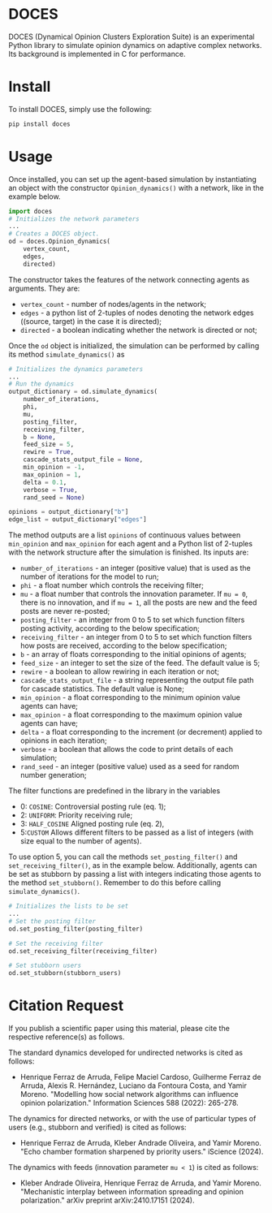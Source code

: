 # DOCES
DOCES (Dynamical Opinion Clusters Exploration Suite) is an experimental Python library to simulate opinion dynamics on adaptive complex networks. Its background is implemented in C for performance.

# Install

To install DOCES, simply use the following:

```bash
pip install doces
```

# Usage

Once installed, you can set up the agent-based simulation by instantiating an object with the constructor `Opinion_dynamics()` with a network, like in the example below.

```python
import doces
# Initializes the network parameters
...
# Creates a DOCES object.
od = doces.Opinion_dynamics( 
    vertex_count, 
    edges,
    directed)
```

The constructor takes the features of the network connecting agents as arguments. They are:
- `vertex_count` - number of nodes/agents in the network;
- `edges` - a python list of 2-tuples of nodes denoting the network edges ((source, target) in the case it is directed);
- `directed` - a boolean indicating whether the network is directed or not;

Once the `od` object is initialized, the simulation can be performed by calling its method `simulate_dynamics()` as

```python
# Initializes the dynamics parameters
...
# Run the dynamics
output_dictionary = od.simulate_dynamics(
    number_of_iterations,
    phi,
    mu, 
    posting_filter, 
    receiving_filter,
    b = None,
    feed_size = 5,
    rewire = True,
    cascade_stats_output_file = None,
    min_opinion = -1, 
    max_opinion = 1,
    delta = 0.1,
    verbose = True,
    rand_seed = None)

opinions = output_dictionary["b"]
edge_list = output_dictionary["edges"]
```

The method outputs are a list `opinions` of continuous values between `min_opinion` and `max_opinion` for each agent and a Python list of 2-tuples with the network structure after the simulation is finished. Its inputs are:

- `number_of_iterations` - an integer (positive value) that is used as the number of iterations for the model to run;
- `phi` - a float number which controls the receiving filter;
- `mu` - a float number that controls the innovation parameter. If `mu = 0`, there is no innovation, and if `mu = 1`, all the posts are new and the feed posts are never re-posted;
- `posting_filter` - an integer from 0 to 5 to set which function filters posting activity, according to the below specification;
- `receiving_filter` - an integer from 0 to 5 to set which function filters how posts are received, according to the below specification;
- `b` - an array of floats corresponding to the initial opinions of agents;
- `feed_size` - an integer to set the size of the feed. The default value is 5;
- `rewire` - a boolean to allow rewiring in each iteration or not;
- `cascade_stats_output_file` - a string representing the output file path for cascade statistics. The default value is None;
- `min_opinion` - a float corresponding to the minimum opinion value agents can have;
- `max_opinion` - a float corresponding to the maximum opinion value agents can have;
- `delta` - a float corresponding to the increment (or decrement) applied to opinions in each iteration;
- `verbose` - a boolean that allows the code to print details of each simulation;
- `rand_seed` - an integer (positive value) used as a seed for random number generation;

The filter functions are predefined in the library in the variables  
- 0: `COSINE`: Controversial posting rule (eq. 1);
- 2: `UNIFORM`: Priority receiving rule;
- 3: `HALF_COSINE` Aligned posting rule (eq. 2),  
- 5:`CUSTOM` Allows different filters to be passed as a list of integers (with size equal to the number of agents).

To use option 5, you can call the methods `set_posting_filter()` and `set_receiving_filter()`, as in the example below. Additionally, agents can be set as stubborn by passing a list with integers indicating those agents to the method `set_stubborn()`. Remember to do this before calling `simulate_dynamics()`.

```python
# Initializes the lists to be set
...
# Set the posting filter
od.set_posting_filter(posting_filter)

# Set the receiving filter
od.set_receiving_filter(receiving_filter)

# Set stubborn users 
od.set_stubborn(stubborn_users)
```

# Citation Request

If you publish a scientific paper using this material, please cite the respective reference(s) as follows.

The standard dynamics developed for undirected networks is cited as follows:

- Henrique Ferraz de Arruda, Felipe Maciel Cardoso, Guilherme Ferraz de Arruda, Alexis R. Hernández, Luciano da Fontoura Costa, and Yamir Moreno. "Modelling how social network algorithms can influence opinion polarization." Information Sciences 588 (2022): 265-278.

The dynamics for directed networks, or with the use of particular types of users (e.g., stubborn and verified) is cited as follows:

- Henrique Ferraz de Arruda, Kleber Andrade Oliveira, and Yamir Moreno. "Echo chamber formation sharpened by priority users." iScience (2024).

The dynamics with feeds (innovation parameter `mu < 1`) is cited as follows:

- Kleber Andrade Oliveira, Henrique Ferraz de Arruda, and Yamir Moreno. "Mechanistic interplay between information spreading and opinion polarization." arXiv preprint arXiv:2410.17151 (2024).



